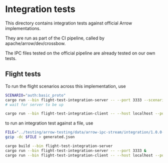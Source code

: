 # Integration tests

This directory contains integration tests against official Arrow implementations.

They are run as part of the CI pipeline, called by apache/arrow/dev/crossbow.

The IPC files tested on the official pipeline are already tested on our own tests.

## Flight tests

To run the flight scenarios across this implementation, use

```bash
SCENARIO="auth:basic_proto"
cargo run --bin flight-test-integration-server -- --port 3333 --scenario $SCENARIO &
# wait for server to be up

cargo run --bin flight-test-integration-client -- --host localhost --port 3333 --scenario $SCENARIO
```

to run an integration test against a file, use

```bash
FILE="../testing/arrow-testing/data/arrow-ipc-stream/integration/1.0.0-littleendian/generated_primitive.json.gz"
gzip -dc $FILE > generated.json

cargo build --bin flight-test-integration-server
cargo run --bin flight-test-integration-server -- --port 3333 &
cargo run --bin flight-test-integration-client -- --host localhost --port 3333 --path generated.json
```
